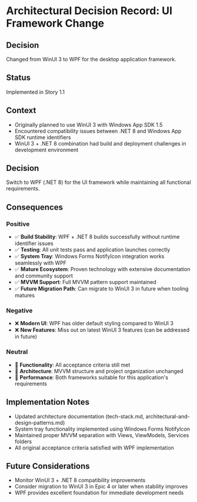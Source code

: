 # Architectural Decision Record: UI Framework Change

## Decision
Changed from WinUI 3 to WPF for the desktop application framework.

## Status
Implemented in Story 1.1

## Context
- Originally planned to use WinUI 3 with Windows App SDK 1.5
- Encountered compatibility issues between .NET 8 and Windows App SDK runtime identifiers
- WinUI 3 + .NET 8 combination had build and deployment challenges in development environment

## Decision
Switch to WPF (.NET 8) for the UI framework while maintaining all functional requirements.

## Consequences

### Positive
- ✅ **Build Stability**: WPF + .NET 8 builds successfully without runtime identifier issues
- ✅ **Testing**: All unit tests pass and application launches correctly
- ✅ **System Tray**: Windows Forms NotifyIcon integration works seamlessly with WPF
- ✅ **Mature Ecosystem**: Proven technology with extensive documentation and community support
- ✅ **MVVM Support**: Full MVVM pattern support maintained
- ✅ **Future Migration Path**: Can migrate to WinUI 3 in future when tooling matures

### Negative
- ❌ **Modern UI**: WPF has older default styling compared to WinUI 3
- ❌ **New Features**: Miss out on latest WinUI 3 features (can be addressed in future)

### Neutral
- 🔄 **Functionality**: All acceptance criteria still met
- 🔄 **Architecture**: MVVM structure and project organization unchanged
- 🔄 **Performance**: Both frameworks suitable for this application's requirements

## Implementation Notes
- Updated architecture documentation (tech-stack.md, architectural-and-design-patterns.md)
- System tray functionality implemented using Windows Forms NotifyIcon
- Maintained proper MVVM separation with Views, ViewModels, Services folders
- All original acceptance criteria satisfied with WPF implementation

## Future Considerations
- Monitor WinUI 3 + .NET 8 compatibility improvements
- Consider migration to WinUI 3 in Epic 4 or later when stability improves
- WPF provides excellent foundation for immediate development needs